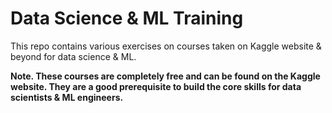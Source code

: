 # Data Science & ML Training
This repo contains various exercises on courses taken on Kaggle website & beyond for data science & ML. 

**Note. These courses are completely free and can be found on the Kaggle website. They are a good prerequisite to build the core skills for data scientists & ML engineers.**